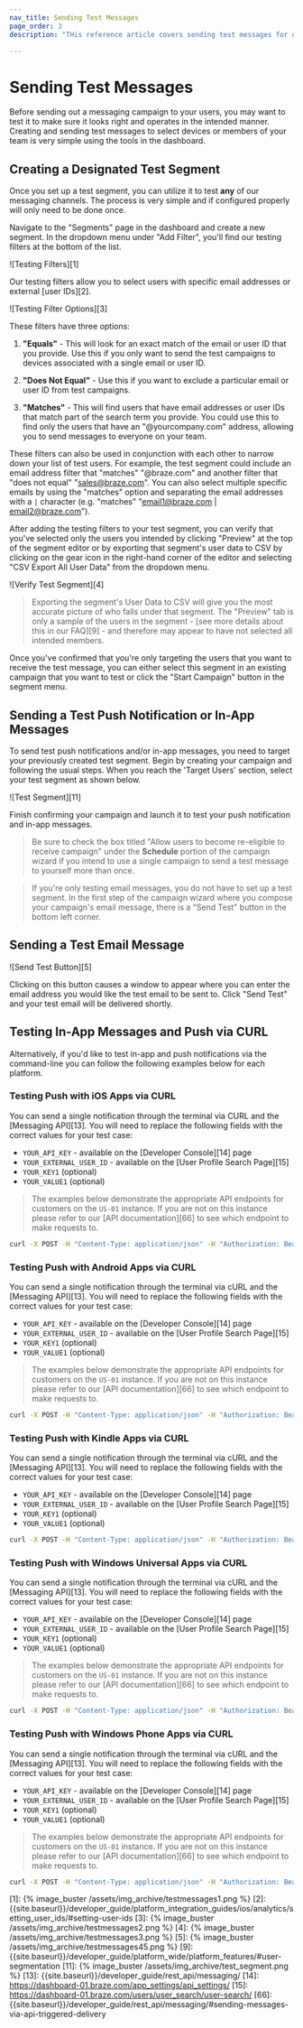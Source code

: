 ```yaml
---
nav_title: Sending Test Messages
page_order: 3
description: "THis reference article covers sending test messages for different channels."

---
```


# Sending Test Messages

Before sending out a messaging campaign to your users, you may want to test it to make sure it looks right and operates in the intended manner. Creating and sending test messages to select devices or members of your team is very simple using the tools in the dashboard.

## Creating a Designated Test Segment <a class="margin-fix" name="test-segment"></a>

Once you set up a test segment, you can utilize it to test __any__ of our messaging channels. The process is very simple and if configured properly will only need to be done once.

Navigate to the "Segments" page in the dashboard and create a new segment. In the dropdown menu under "Add Filter", you'll find our testing filters at the bottom of the list.

![Testing Filters][1]

Our testing filters allow you to select users with specific email addresses or external [user IDs][2].

![Testing Filter Options][3]

These filters have three options:

  1) __"Equals"__ - This will look for an exact match of the email or user ID that you provide. Use this if you only want to send the test campaigns to devices associated with a single email or user ID.

  2) __"Does Not Equal"__ - Use this if you want to exclude a particular email or user ID from test campaigns.

  3) __"Matches"__ - This will find users that have email addresses or user IDs that match part of the search term you provide. You could use this to find only the users that have an "@yourcompany.com" address, allowing you to send messages to everyone on your team.

These filters can also be used in conjunction with each other to narrow down your list of test users. For example, the test segment could include an email address filter that "matches" "@braze.com" and another filter that "does not equal" "sales@braze.com". You can also select multiple specific emails by using the "matches" option and separating the email addresses with a <code>|</code> character (e.g. "matches" "email1@braze.com &#124; email2@braze.com").

After adding the testing filters to your test segment, you can verify that you've selected only the users you intended by clicking "Preview" at the top of the segment editor or by exporting that segment's user data to CSV by clicking on the gear icon in the right-hand corner of the editor and selecting "CSV Export All User Data" from the dropdown menu.

![Verify Test Segment][4]

>  Exporting the segment's User Data to CSV will give you the most accurate picture of who falls under that segment. The "Preview" tab is only a sample of the users in the segment - [see more details about this in our FAQ][9] - and therefore may appear to have not selected all intended members.

Once you've confirmed that you're only targeting the users that you want to receive the test message, you can either select this segment in an existing campaign that you want to test or click the "Start Campaign" button in the segment menu.

## Sending a Test Push Notification or In-App Messages <a class="margin-fix" name="push-inapp-test"></a>

To send test push notifications and/or in-app messages, you need to target your previously created test segment. Begin by creating your campaign and following the usual steps. When you reach the 'Target Users' section, select your test segment as shown below.

![Test Segment][11]

Finish confirming your campaign and launch it to test your push notification and in-app messages.

>  Be sure to check the box titled "Allow users to become re-eligible to receive campaign" under the __Schedule__ portion of the campaign wizard if you intend to use a single campaign to send a test message to yourself more than once.

>  If you're only testing email messages, you do not have to set up a test segment. In the first step of the campaign wizard where you compose your campaign's email message, there is a "Send Test" button in the bottom left corner.

## Sending a Test Email Message

![Send Test Button][5]

Clicking on this button causes a window to appear where you can enter the email address you would like the test email to be sent to. Click "Send Test" and your test email will be delivered shortly.


## Testing In-App Messages and Push via CURL
Alternatively, if you'd like to test in-app and push notifications via the command-line you can follow the following examples below for each platform.

### Testing Push with iOS Apps via CURL

You can send a single notification through the terminal via CURL and the [Messaging API][13]. You will need to replace the following fields with the correct values for your test case:

- `YOUR_API_KEY` - available on the [Developer Console][14] page
- `YOUR_EXTERNAL_USER_ID` - available on the [User Profile Search Page][15]
- `YOUR_KEY1` (optional)
- `YOUR_VALUE1` (optional)


>  The examples below demonstrate the appropriate API endpoints for customers on the `US-01` instance. If you are not on this instance please refer to our [API documentation][66] to see which endpoint to make requests to.

```bash
curl -X POST -H "Content-Type: application/json" -H "Authorization: Bearer {{YOUR_API_KEY}}" -d "{\"external_user_ids\":[\"YOUR_EXTERNAL_USER_ID\"],\"messages\":{\"apple_push\":{\"alert\":\"Test push\",\"extra\":{\"YOUR_KEY1\":\"YOUR_VALUE1\"}}}}" https://rest.iad-01.braze.com/messages/send
```

### Testing Push with Android Apps via CURL

You can send a single notification through the terminal via cURL and the [Messaging API][13]. You will need to replace the following fields with the correct values for your test case:

- `YOUR_API_KEY` - available on the [Developer Console][14] page
- `YOUR_EXTERNAL_USER_ID` - available on the [User Profile Search Page][15]
- `YOUR_KEY1` (optional)
- `YOUR_VALUE1` (optional)

>  The examples below demonstrate the appropriate API endpoints for customers on the `US-01` instance. If you are not on this instance please refer to our [API documentation][66] to see which endpoint to make requests to.

```bash
curl -X POST -H "Content-Type: application/json" -H "Authorization: Bearer {{YOUR_API_KEY}}" -d "{\"external_user_ids\":[\"YOUR_EXTERNAL_USER_ID\"],\"messages\":{\"android_push\":{\"title\":\"Test push title\",\"alert\":\"Test push\",\"extra\":{\"YOUR_KEY1\":\"YOUR_VALUE1\"}}}}" https://rest.iad-01.braze.com/messages/send
```

### Testing Push with Kindle Apps via CURL

You can send a single notification through the terminal via cURL and the [Messaging API][13]. You will need to replace the following fields with the correct values for your test case:

- `YOUR_API_KEY` - available on the [Developer Console][14] page
- `YOUR_EXTERNAL_USER_ID` - available on the [User Profile Search Page][15]
- `YOUR_KEY1` (optional)
- `YOUR_VALUE1` (optional)

```bash
curl -X POST -H "Content-Type: application/json" -H "Authorization: Bearer {{YOUR_API_KEY}}" -d "{\"external_user_ids\":[\"YOUR_EXTERNAL_USER_ID\"],\"messages\":{\"kindle_push\":{\"title\":\"Test push title\",\"alert\":\"Test push\",\"extra\":{\"YOUR_KEY1\":\"YOUR_VALUE1\"}}}}" https://rest.iad-01.braze.com/messages/send
```

### Testing Push with Windows Universal Apps via CURL

You can send a single notification through the terminal via cURL and the [Messaging API][13]. You will need to replace the following fields with the correct values for your test case:

- `YOUR_API_KEY` - available on the [Developer Console][14] page
- `YOUR_EXTERNAL_USER_ID` - available on the [User Profile Search Page][15]
- `YOUR_KEY1` (optional)
- `YOUR_VALUE1` (optional)

>  The examples below demonstrate the appropriate API endpoints for customers on the `US-01` instance. If you are not on this instance please refer to our [API documentation][66] to see which endpoint to make requests to.

```bash
curl -X POST -H "Content-Type: application/json" -H "Authorization: Bearer {{YOUR_API_KEY}}" -d "{\"external_user_ids\":[\"YOUR_EXTERNAL_USER_ID\"],\"messages\":{\"windows_push\":{\"push_type\":\"toast_text_01\",\"toast_text1\":\"test_title\"}}}" https://rest.iad-01.braze.com/messages/send
```

### Testing Push with Windows Phone Apps via CURL

You can send a single notification through the terminal via cURL and the [Messaging API][13]. You will need to replace the following fields with the correct values for your test case:

- `YOUR_API_KEY` - available on the [Developer Console][14] page
- `YOUR_EXTERNAL_USER_ID` - available on the [User Profile Search Page][15]
- `YOUR_KEY1` (optional)
- `YOUR_VALUE1` (optional)

>  The examples below demonstrate the appropriate API endpoints for customers on the `US-01` instance. If you are not on this instance please refer to our [API documentation][66] to see which endpoint to make requests to.

```bash
curl -X POST -H "Content-Type: application/json" -H "Authorization: Bearer {{YOUR_API_KEY}}" -d "{\"external_user_ids\":[\"YOUR_EXTERNAL_USER_ID\"],\"messages\":{\"windows_push\":{\"push_type\":\"toast\",\"toast_title\":\"test_title\",\"toast_content\":\"message_goes_here\",\"toast_navigation_uri\":\"uri_goes_here\"}}}" https://rest.iad-01.braze.com/messages/send
```

[1]: {% image_buster /assets/img_archive/testmessages1.png %}
[2]: {{site.baseurl}}/developer_guide/platform_integration_guides/ios/analytics/setting_user_ids/#setting-user-ids
[3]: {% image_buster /assets/img_archive/testmessages2.png %}
[4]: {% image_buster /assets/img_archive/testmessages3.png %}
[5]: {% image_buster /assets/img_archive/testmessages45.png %}
[9]: {{site.baseurl}}/developer_guide/platform_wide/platform_features/#user-segmentation
[11]: {% image_buster /assets/img_archive/test_segment.png %}
[13]: {{site.baseurl}}/developer_guide/rest_api/messaging/
[14]: https://dashboard-01.braze.com/app_settings/api_settings/
[15]: https://dashboard-01.braze.com/users/user_search/user-search/
[66]: {{site.baseurl}}/developer_guide/rest_api/messaging/#sending-messages-via-api-triggered-delivery
